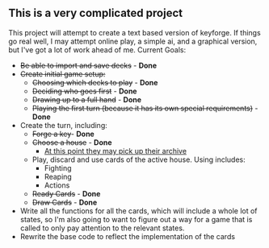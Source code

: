 ## This is a very complicated project
This project will attempt to create a text based version of keyforge. If things go real well, I may attempt online play, a simple ai, and a graphical version, but I've got a lot of work ahead of me.
Current Goals:
 - <s>Be able to import and save decks</s> - <b>Done</b>
 - <s>Create initial game setup:</s>
   - <s>Choosing which decks to play</s> - <b>Done</b>
   - <s>Deciding who goes first</s> - <b>Done</b>
   - <s>Drawing up to a full hand</s> - <b>Done</b>
   - <s>Playing the first turn (because it has its own special requirements)</s> - <b>Done</b>
 - Create the turn, including:
   - <s>Forge a key</s>- <b>Done</b>
   - <s>Choose a house</s> - <b>Done</b>
     - <u>At this point they may pick up their archive</u>
   - Play, discard and use cards of the active house. Using includes:
     - Fighting
     - Reaping
     - Actions
   - <s>Ready Cards</s> - <b>Done</b>
   - <s>Draw Cards</s> - <b>Done</b>
- Write all the functions for all the cards, which will include a whole lot of states, so I'm also going to want to figure out a way for a game that is called to only pay attention to the relevant states.
- Rewrite the base code to reflect the implementation of the cards
